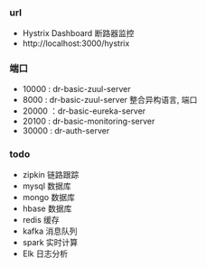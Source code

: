 
### url
- Hystrix Dashboard 断路器监控
- http://localhost:3000/hystrix


### 端口
- 10000 : dr-basic-zuul-server
- 8000  : dr-basic-zuul-server 整合异构语言, 端口
- 20000 ：dr-basic-eureka-server
- 20100 : dr-basic-monitoring-server
- 30000 : dr-auth-server

### todo
- zipkin 链路跟踪
- mysql 数据库
- mongo 数据库
- hbase 数据库
- redis 缓存
- kafka 消息队列
- spark 实时计算
- Elk   日志分析


